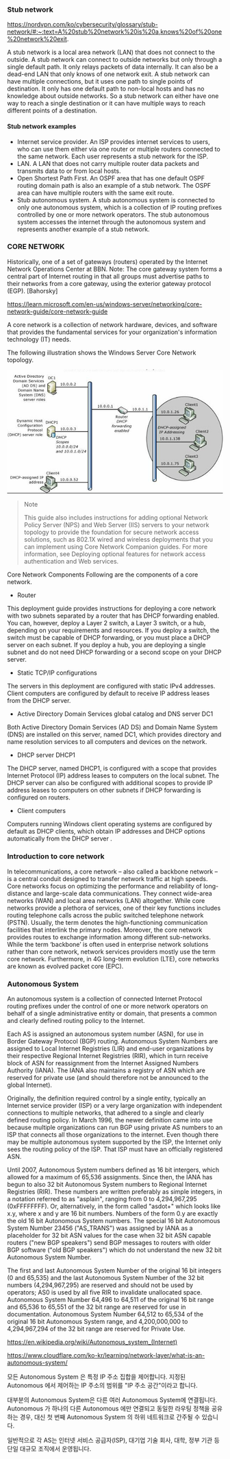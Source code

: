### Stub network

https://nordvpn.com/ko/cybersecurity/glossary/stub-network/#:~:text=A%20stub%20network%20is%20a,knows%20of%20one%20network%20exit.

A stub network is a local area network (LAN) that does not connect to the outside. A stub network can connect to outside networks but only through a single default path. It only relays packets of data internally. It can also be a dead-end LAN that only knows of one network exit. A stub network can have multiple connections, but it uses one path to single points of destination. It only has one default path to non-local hosts and has no knowledge about outside networks. So a stub network can either have one way to reach a single destination or it can have multiple ways to reach different points of a destination.

#### Stub network examples

- Internet service provider. An ISP provides internet services to users, who can use them either via one router or multiple routers connected to the same network. Each user represents a stub network for the ISP.
- LAN. A LAN that does not carry multiple router data packets and transmits data to or from local hosts.
- Open Shortest Path First. An OSPF area that has one default OSPF routing domain path is also an example of a stub network. The OSPF area can have multiple routers with the same exit route.
- Stub autonomous system. A stub autonomous system is connected to only one autonomous system, which is a collection of IP routing prefixes controlled by one or more network operators. The stub autonomous system accesses the internet through the autonomous system and represents another example of a stub network.

### CORE NETWORK

Historically, one of a set of gateways (routers) operated by the Internet Network Operations Center at BBN. Note: The core gateway system forms a central part of Internet routing in that all groups must advertise paths to their networks from a core gateway, using the exterior gateway protocol (EGP). [Bahorsky]

https://learn.microsoft.com/en-us/windows-server/networking/core-network-guide/core-network-guide

A core network is a collection of network hardware, devices, and software that provides the fundamental services for your organization's information technology (IT) needs.

The following illustration shows the Windows Server Core Network topology.

![Core Network Overview](./images/cng16_overview.jpg)

> Note
> 
> This guide also includes instructions for adding optional Network Policy Server (NPS) and Web Server (IIS) servers to your network topology to provide the foundation for secure network access solutions, such as 802.1X wired and wireless deployments that you can implement using Core Network Companion guides. For more information, see Deploying optional features for network access authentication and Web services.

Core Network Components
Following are the components of a core network.

- Router

This deployment guide provides instructions for deploying a core network with two subnets separated by a router that has DHCP forwarding enabled. You can, however, deploy a Layer 2 switch, a Layer 3 switch, or a hub, depending on your requirements and resources. If you deploy a switch, the switch must be capable of DHCP forwarding, or you must place a DHCP server on each subnet. If you deploy a hub, you are deploying a single subnet and do not need DHCP forwarding or a second scope on your DHCP server.

- Static TCP/IP configurations

The servers in this deployment are configured with static IPv4 addresses. Client computers are configured by default to receive IP address leases from the DHCP server.

- Active Directory Domain Services global catalog and DNS server DC1

Both Active Directory Domain Services (AD DS) and Domain Name System (DNS) are installed on this server, named DC1, which provides directory and name resolution services to all computers and devices on the network.

- DHCP server DHCP1

The DHCP server, named DHCP1, is configured with a scope that provides Internet Protocol (IP) address leases to computers on the local subnet. The DHCP server can also be configured with additional scopes to provide IP address leases to computers on other subnets if DHCP forwarding is configured on routers.

- Client computers

Computers running Windows client operating systems are configured by default as DHCP clients, which obtain IP addresses and DHCP options automatically from the DHCP server
.

### Introduction to core network

In telecommunications, a core network – also called a backbone network – is a central conduit designed to transfer network traffic at high speeds. Core networks focus on optimizing the performance and reliability of long-distance and large-scale data communications. They connect wide-area networks (WAN) and local area networks (LAN) altogether. While core networks provide a plethora of services, one of their key functions includes routing telephone calls across the public switched telephone network (PSTN). Usually, the term denotes the high-functioning communication facilities that interlink the primary nodes. Moreover, the core network provides routes to exchange information among different sub-networks. While the term ‘backbone’ is often used in enterprise network solutions rather than core network, network services providers mostly use the term core network. Furthermore, in 4G long-term evolution (LTE), core networks are known as evolved packet core (EPC).

### Autonomous System

An autonomous system is a collection of connected Internet Protocol routing prefixes under the control of one or more network operators on behalf of a single administrative entity or domain, that presents a common and clearly defined routing policy to the Internet.

Each AS is assigned an autonomous system number (ASN), for use in Border Gateway Protocol (BGP) routing. Autonomous System Numbers are assigned to Local Internet Registries (LIR) and end-user organizations by their respective Regional Internet Registries (RIR), which in turn receive block of ASN for reassignment from the Internet Assigned Numbers Authority (IANA). The IANA also  maintains a registry of ASN which are reserved for private use (and should therefore not be announced to the global Internet).

Originally, the definition required control by a single entity, typically an Internet service provider (ISP) or a very large organization with independent connections to multiple networks, that adhered to a single and clearly defined routing policy. In March 1996, the newer definition came into use because multiple organizations can run BGP using private AS numbers to an ISP that connects all those organizations to the internet. Even though there may be multiple autonomous system supported by the ISP, the Internet only sees the routing policy of the ISP. That ISP must have an officially registered ASN.

Until 2007, Autonomous System numbers defined as 16 bit intergers, which allowed for a maximum of 65,536 assignments. Since then, the IANA has begun to also 32 bit Autonomous System numbers to Regional Internet Registries (RIR). These numbers are written preferably as simple integers, in a notation referred to as "asplain", ranging from 0 to 4,294,967,295 (0xFFFFFFFF). Or, alternatively, in the form called "asdot+" which looks like x.y, where x and y are 16 bit numbers. Numbers of the form 0.y are exactly the old 16 bit Autonomous System numbers. The special 16 bit Autonomous System Number 23456 ("AS_TRANS") was assigned by IANA as a placeholder for 32 bit ASN values for the case when 32 bit ASN capable routers ("new BGP speakers") send BGP messages to routers with older BGP software ("old BGP speakers") which do not understand the new 32 bit Autonomous System Number.

The first and last Autonomous System Number of the original 16 bit integers (0 and 65,535) and the last Autonomous System Number of the 32 bit numbers (4,294,967,295) are reserved and should not be used by operators; AS0 is used by all five RIR to invalidate unallocated space. Autonomous System Number 64,496 to 64,511 of the original 16 bit range and 65,536 to 65,551 of the 32 bit range are reserved for use in documentation. Autonomous System Number 64,512 to 65,534 of the original 16 bit Autonomous System range, and 4,200,000,000 to 4,294,967,294 of the 32 bit range are reserved for Private Use.



https://en.wikipedia.org/wiki/Autonomous_system_(Internet)




https://www.cloudflare.com/ko-kr/learning/network-layer/what-is-an-autonomous-system/

모든 Autonomous System 은 특정 IP 주소 집합을 제어합니다. 지정된 Autonomous 에서 제어하는 IP 주소의 범위를 "IP 주소 공간"이라고 합니다.

대부분의 Autonomous System은 다른 여러 Autonomous System에 연결됩니다. Autonomous 가 하나의 다른 Autonomous 에만 연결되고 동일한 라우팅 정책을 공유하는 경우, 대신 첫 번째  Autonomous System 의 하위 네트워크로 간주될 수 있습니다.

일반적으로 각 AS는 인터넷 서비스 공급자(ISP), 대기업 기술 회사, 대학, 정부 기관 등 단일 대규모 조직에서 운영됩니다.

